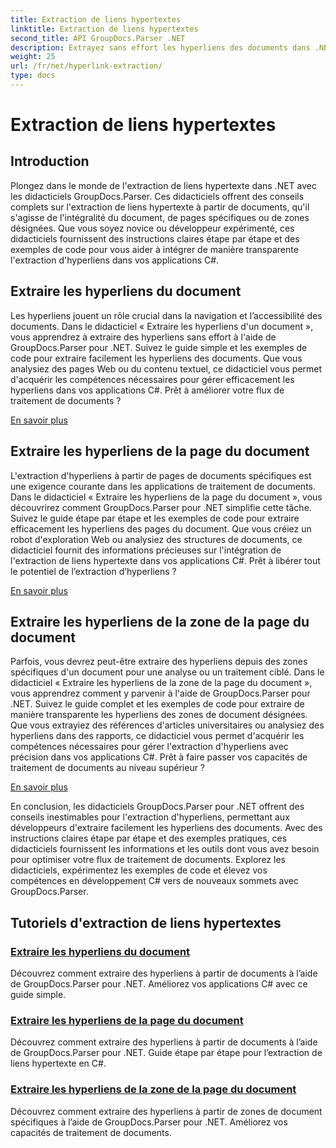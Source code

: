```yaml
---
title: Extraction de liens hypertextes
linktitle: Extraction de liens hypertextes
second_title: API GroupDocs.Parser .NET
description: Extrayez sans effort les hyperliens des documents dans .NET avec GroupDocs.Parser. Améliorez vos applications C# avec des guides étape par étape pour l'extraction de liens hypertexte.
weight: 25
url: /fr/net/hyperlink-extraction/
type: docs
---
```

# Extraction de liens hypertextes

## Introduction

Plongez dans le monde de l'extraction de liens hypertexte dans .NET avec les didacticiels GroupDocs.Parser. Ces didacticiels offrent des conseils complets sur l'extraction de liens hypertexte à partir de documents, qu'il s'agisse de l'intégralité du document, de pages spécifiques ou de zones désignées. Que vous soyez novice ou développeur expérimenté, ces didacticiels fournissent des instructions claires étape par étape et des exemples de code pour vous aider à intégrer de manière transparente l'extraction d'hyperliens dans vos applications C#.

## Extraire les hyperliens du document

Les hyperliens jouent un rôle crucial dans la navigation et l’accessibilité des documents. Dans le didacticiel « Extraire les hyperliens d'un document », vous apprendrez à extraire des hyperliens sans effort à l'aide de GroupDocs.Parser pour .NET. Suivez le guide simple et les exemples de code pour extraire facilement les hyperliens des documents. Que vous analysiez des pages Web ou du contenu textuel, ce didacticiel vous permet d'acquérir les compétences nécessaires pour gérer efficacement les hyperliens dans vos applications C#. Prêt à améliorer votre flux de traitement de documents ?

[En savoir plus](./extract-hyperlinks-from-document/)

## Extraire les hyperliens de la page du document

L'extraction d'hyperliens à partir de pages de documents spécifiques est une exigence courante dans les applications de traitement de documents. Dans le didacticiel « Extraire les hyperliens de la page du document », vous découvrirez comment GroupDocs.Parser pour .NET simplifie cette tâche. Suivez le guide étape par étape et les exemples de code pour extraire efficacement les hyperliens des pages du document. Que vous créiez un robot d'exploration Web ou analysiez des structures de documents, ce didacticiel fournit des informations précieuses sur l'intégration de l'extraction de liens hypertexte dans vos applications C#. Prêt à libérer tout le potentiel de l’extraction d’hyperliens ?

[En savoir plus](./extract-hyperlinks-from-document-page/)

## Extraire les hyperliens de la zone de la page du document

Parfois, vous devrez peut-être extraire des hyperliens depuis des zones spécifiques d'un document pour une analyse ou un traitement ciblé. Dans le didacticiel « Extraire les hyperliens de la zone de la page du document », vous apprendrez comment y parvenir à l'aide de GroupDocs.Parser pour .NET. Suivez le guide complet et les exemples de code pour extraire de manière transparente les hyperliens des zones de document désignées. Que vous extrayiez des références d'articles universitaires ou analysiez des hyperliens dans des rapports, ce didacticiel vous permet d'acquérir les compétences nécessaires pour gérer l'extraction d'hyperliens avec précision dans vos applications C#. Prêt à faire passer vos capacités de traitement de documents au niveau supérieur ?

[En savoir plus](./extract-hyperlinks-from-document-page-area/)

En conclusion, les didacticiels GroupDocs.Parser pour .NET offrent des conseils inestimables pour l'extraction d'hyperliens, permettant aux développeurs d'extraire facilement les hyperliens des documents. Avec des instructions claires étape par étape et des exemples pratiques, ces didacticiels fournissent les informations et les outils dont vous avez besoin pour optimiser votre flux de traitement de documents. Explorez les didacticiels, expérimentez les exemples de code et élevez vos compétences en développement C# vers de nouveaux sommets avec GroupDocs.Parser.
## Tutoriels d'extraction de liens hypertextes
### [Extraire les hyperliens du document](./extract-hyperlinks-from-document/)
Découvrez comment extraire des hyperliens à partir de documents à l’aide de GroupDocs.Parser pour .NET. Améliorez vos applications C# avec ce guide simple.
### [Extraire les hyperliens de la page du document](./extract-hyperlinks-from-document-page/)
Découvrez comment extraire des hyperliens à partir de documents à l’aide de GroupDocs.Parser pour .NET. Guide étape par étape pour l’extraction de liens hypertexte en C#.
### [Extraire les hyperliens de la zone de la page du document](./extract-hyperlinks-from-document-page-area/)
Découvrez comment extraire des hyperliens à partir de zones de document spécifiques à l’aide de GroupDocs.Parser pour .NET. Améliorez vos capacités de traitement de documents.